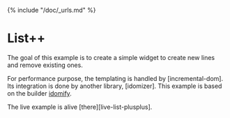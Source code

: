 {% include "/doc/_urls.md" %}
# List++

The goal of this example is to create a simple widget to create new lines and remove existing ones.

For performance purpose, the templating is handled by [incremental-dom].
Its integration is done by another library, [idomizer].
This example is based on the builder [idomify](../builders/idomify.md).

The live example is alive [there][live-list-plusplus].
